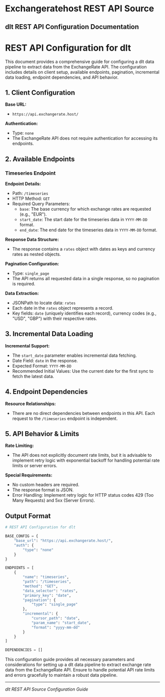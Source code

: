# Exchangeratehost REST API Source

## dlt REST API Configuration Documentation

# REST API Configuration for dlt

This document provides a comprehensive guide for configuring a dlt data pipeline to extract data from the ExchangeRate API. The configuration includes details on client setup, available endpoints, pagination, incremental data loading, endpoint dependencies, and API behavior.

## 1. Client Configuration

**Base URL:**
- `https://api.exchangerate.host/`

**Authentication:**
- Type: `none`
- The ExchangeRate API does not require authentication for accessing its endpoints.

## 2. Available Endpoints

### Timeseries Endpoint

**Endpoint Details:**
- Path: `/timeseries`
- HTTP Method: `GET`
- Required Query Parameters:
  - `base`: The base currency for which exchange rates are requested (e.g., "EUR").
  - `start_date`: The start date for the timeseries data in `YYYY-MM-DD` format.
  - `end_date`: The end date for the timeseries data in `YYYY-MM-DD` format.

**Response Data Structure:**
- The response contains a `rates` object with dates as keys and currency rates as nested objects.

**Pagination Configuration:**
- Type: `single_page`
- The API returns all requested data in a single response, so no pagination is required.

**Data Extraction:**
- JSONPath to locate data: `rates`
- Each date in the `rates` object represents a record.
- Key fields: `date` (uniquely identifies each record), currency codes (e.g., "USD", "GBP") with their respective rates.

## 3. Incremental Data Loading

**Incremental Support:**
- The `start_date` parameter enables incremental data fetching.
- Date Field: `date` in the response.
- Expected Format: `YYYY-MM-DD`
- Recommended Initial Values: Use the current date for the first sync to fetch the latest data.

## 4. Endpoint Dependencies

**Resource Relationships:**
- There are no direct dependencies between endpoints in this API. Each request to the `/timeseries` endpoint is independent.

## 5. API Behavior & Limits

**Rate Limiting:**
- The API does not explicitly document rate limits, but it is advisable to implement retry logic with exponential backoff for handling potential rate limits or server errors.

**Special Requirements:**
- No custom headers are required.
- The response format is JSON.
- Error Handling: Implement retry logic for HTTP status codes 429 (Too Many Requests) and 5xx (Server Errors).

## Output Format

```python
# REST API Configuration for dlt

BASE_CONFIG = {
    "base_url": "https://api.exchangerate.host/",
    "auth": {
        "type": "none"
    }
}

ENDPOINTS = [
    {
        "name": "timeseries",
        "path": "/timeseries",
        "method": "GET",
        "data_selector": "rates",
        "primary_key": "date",
        "pagination": {
            "type": "single_page"
        },
        "incremental": {
            "cursor_path": "date",
            "param_name": "start_date",
            "format": "yyyy-mm-dd"
        }
    }
]

DEPENDENCIES = []
```

This configuration guide provides all necessary parameters and considerations for setting up a dlt data pipeline to extract exchange rate data from the ExchangeRate API. Ensure to handle potential API rate limits and errors gracefully to maintain a robust data pipeline.

---
*dlt REST API Source Configuration Guide*